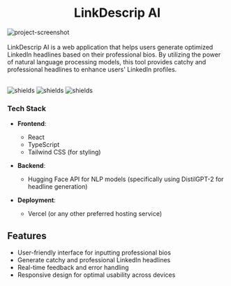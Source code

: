 <h1 align="center" id="title">LinkDescrip AI</h1>
<img src="https://github.com/user-attachments/assets/4d4ec02c-5cb5-4739-bf7c-93ef2ccd4504" alt="project-screenshot" >
<br></br>
LinkDescrip AI is a web application that helps users generate optimized LinkedIn headlines based on their professional bios. By utilizing the power of natural language processing models, this tool provides catchy and professional headlines to enhance users' LinkedIn profiles.
<br></br>
<p><img src="https://img.shields.io/website?url=http%3A//remiel.fyi" alt="shields">     <img src="https://img.shields.io/github/downloads/jaswanthremiel/LinkDescrip-AI/total" alt="shields">  <img src="https://img.shields.io/github/commit-activity/w/jaswanthremiel/LinkDescrip-AI" alt="shields"></p>

### Tech Stack

- **Frontend**: 
  - React
  - TypeScript
  - Tailwind CSS (for styling)

- **Backend**: 
  - Hugging Face API for NLP models (specifically using DistilGPT-2 for headline generation)

- **Deployment**: 
  - Vercel (or any other preferred hosting service)

## Features

- User-friendly interface for inputting professional bios
- Generate catchy and professional LinkedIn headlines
- Real-time feedback and error handling
- Responsive design for optimal usability across devices


